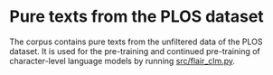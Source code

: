 # Pure texts from the PLOS dataset

The corpus contains pure texts from the unfiltered data of the PLOS dataset. It is used for the pre-training and continued pre-training of character-level language models by running [src/flair_clm.py](https://github.com/shenbinqian/PLODv2-CLM4AbbrDetection/blob/main/src/flair_clm.py). 